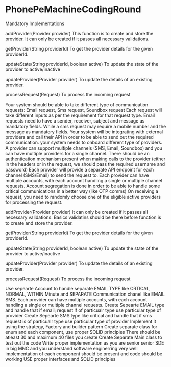 # PhonePeMachineCodingRound

Mandatory Implementations

addProvider(Provider provider)
This function is to create and store the provider.
It can only be created if it passes all necessary validations.

getProvider(String providerId)
To get the provider details for the given providerId.

updateState(String providerId, boolean active)
To update the state of the provider to active/inactive

updateProvider(Provider provider)
To update the details of an existing provider.

processRequest(Request)
To process the incoming request



Your system should be able to take different type of communication requests: Email request, Sms request, Soundbox request
Each request will take different inputs as per the requirement for that request type.
Email requests need to have a sender, receiver, subject and message as mandatory fields.
While a sms request may require a mobile number and the message as mandatory fields.
Your system will be integrating with external providers and call their API in order to be able to send out the required communication.
your system needs to onboard different type of providers.
A provider can support multiple channels (SMS, Email, Soundbox) and you can have multiple providers for a single channel.
There should be an authentication mechanism present when making calls to the provider (either in the headers or in the request, we should pass the required username and password)
Each provider will provide a separate API endpoint for each channel (SMS/Email) to send the request to.
Each provider can have multiple accounts, with each account handling a single or multiple channel requests. Account segregation is done in order to be able to handle some critical communications in a better way (like OTP comms)
On receiving a request, you need to randomly choose one of the eligible active providers for processing the request.

addProvider(Provider provider)
It can only be created if it passes all necessary validations. Basics validatins should be there before function is to create and store the provider. 

getProvider(String providerId)
To get the provider details for the given providerId.

updateState(String providerId, boolean active)
To update the state of the provider to active/inactive

updateProvider(Provider provider)
To update the details of an existing provider.

processRequest(Request)
To process the incoming request

Use sepearte Account to handle separate EMAIL TYPE like CRTICAL, NORMAL, WITHIN Minute and SEPARATE Communication chanel like EMAIL SMS. Each provider can have multiple accounts, with each account handling a single or multiple channel requests. 
Create Sepearte EMAIL type and handle that if email; request if of particualr type use particular type of provider 
Create Sepearte SMS type like critical and handle that if sms request is of particualr type use particular type of provider 
Implement it using the strategy, Factory and builder pattern
Create separate class for enum and each component, use proper SOLID principles
There should be atleast 30 and maximum 40 files you create 
Create Separate Main class to test out the code
Write proper implementation as you are senior senior SDE in big MNC and you understand software enginerring very well
implementation of each component should be present and code should be working 
USE proper interfaces and SOLID principles 
